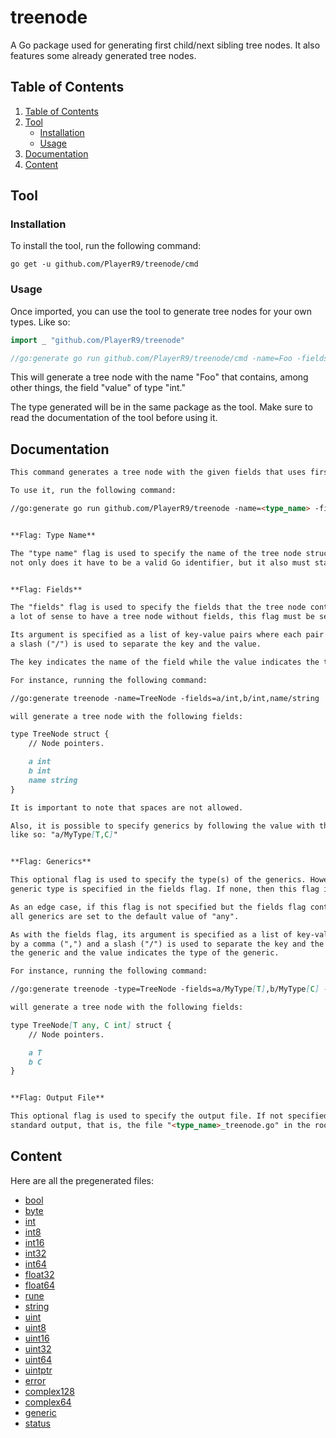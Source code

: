 # treenode
A Go package used for generating first child/next sibling tree nodes. It also features some already generated tree nodes.


## Table of Contents

1. [Table of Contents](#table-of-contents)
2. [Tool](#tool)
   - [Installation](#installation)
   - [Usage](#usage)
3. [Documentation](#documentation)
4. [Content](#content)


## Tool

### Installation

To install the tool, run the following command:
```
go get -u github.com/PlayerR9/treenode/cmd
```


### Usage

Once imported, you can use the tool to generate tree nodes for your own types. Like so:
```go
import _ "github.com/PlayerR9/treenode"

//go:generate go run github.com/PlayerR9/treenode/cmd -name=Foo -fields=value/int
```

This will generate a tree node with the name "Foo" that contains, among other things, the field "value" of type "int."

The type generated will be in the same package as the tool. Make sure to read the documentation of the tool before using it.


## Documentation

```markdown
This command generates a tree node with the given fields that uses first child/next sibling pointers.

To use it, run the following command:

//go:generate go run github.com/PlayerR9/treenode -name=<type_name> -fields=<field_list> [ -g=<generics>] [ -o=<output_file> ]


**Flag: Type Name**

The "type name" flag is used to specify the name of the tree node struct. As such, it must be set and,
not only does it have to be a valid Go identifier, but it also must start with an upper case letter.


**Flag: Fields**

The "fields" flag is used to specify the fields that the tree node contains. Because it doesn't make
a lot of sense to have a tree node without fields, this flag must be set.

Its argument is specified as a list of key-value pairs where each pair is separated by a comma (",") and
a slash ("/") is used to separate the key and the value.

The key indicates the name of the field while the value indicates the type of the field.

For instance, running the following command:

//go:generate treenode -name=TreeNode -fields=a/int,b/int,name/string

will generate a tree node with the following fields:

type TreeNode struct {
	// Node pointers.

	a int
	b int
	name string
}

It is important to note that spaces are not allowed.

Also, it is possible to specify generics by following the value with the generics between square brackets;
like so: "a/MyType[T,C]"


**Flag: Generics**

This optional flag is used to specify the type(s) of the generics. However, this only applies if at least one
generic type is specified in the fields flag. If none, then this flag is ignored.

As an edge case, if this flag is not specified but the fields flag contains generics, then
all generics are set to the default value of "any".

As with the fields flag, its argument is specified as a list of key-value pairs where each pair is separated
by a comma (",") and a slash ("/") is used to separate the key and the value. The key indicates the name of
the generic and the value indicates the type of the generic.

For instance, running the following command:

//go:generate treenode -type=TreeNode -fields=a/MyType[T],b/MyType[C] -g=T/any,C/int

will generate a tree node with the following fields:

type TreeNode[T any, C int] struct {
	// Node pointers.

	a T
	b C
}


**Flag: Output File**

This optional flag is used to specify the output file. If not specified, the output will be written to
standard output, that is, the file "<type_name>_treenode.go" in the root of the current directory.
```


## Content

Here are all the pregenerated files:
- [bool](bool.go)
- [byte](byte.go)
- [int](int.go)
- [int8](int8.go)
- [int16](int16.go)
- [int32](int32.go)
- [int64](int64.go)
- [float32](float32.go)
- [float64](float64.go)
- [rune](rune.go)
- [string](string.go)
- [uint](uint.go)
- [uint8](uint8.go)
- [uint16](uint16.go)
- [uint32](uint32.go)
- [uint64](uint64.go)
- [uintptr](uintptr.go)
- [error](error.go)
- [complex128](complex128.go)
- [complex64](complex64.go)
- [generic](generic.go)
- [status](status.go)